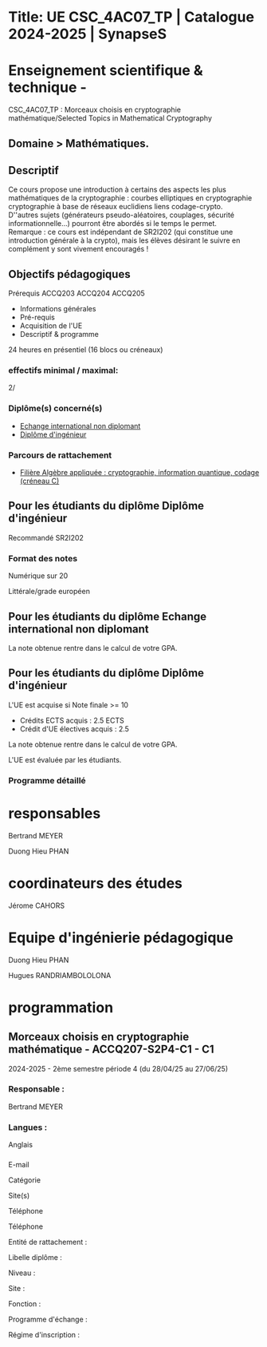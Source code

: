 # Title: UE CSC_4AC07_TP | Catalogue 2024-2025 | SynapseS

#  [ ](/catalogue/2024-2025) Enseignement scientifique & technique \-
CSC_4AC07_TP : Morceaux choisis en cryptographie mathématique/Selected Topics
in Mathematical Cryptography

## Domaine > Mathématiques.

[](/images/image_ue_2024_CSC_4AC07_TP.png)

## Descriptif

Ce cours propose une introduction à certains des aspects les plus
mathématiques de la cryptographie : courbes elliptiques en cryptographie
cryptographie à base de réseaux euclidiens liens codage-crypto.  
D''autres sujets (générateurs pseudo-aléatoires, couplages, sécurité
informationnelle...) pourront être abordés si le temps le permet.  
Remarque : ce cours est indépendant de SR2I202 (qui constitue une introduction
générale à la crypto), mais les élèves désirant le suivre en complément y sont
vivement encouragés !

## Objectifs pédagogiques

Prérequis ACCQ203 ACCQ204 ACCQ205

  * Informations générales
  * Pré-requis
  * Acquisition de l'UE
  * Descriptif & programme

24 heures en présentiel (16 blocs ou créneaux)

### effectifs minimal / maximal:

2/

### Diplôme(s) concerné(s)

  * [Echange international non diplomant](/catalogue/2024-2025/diplome/1/PEI-echange-international-non-diplomant)
  * [Diplôme d'ingénieur](/catalogue/2024-2025/diplome/4/ING-diplome-d-ingenieur)

### Parcours de rattachement

  * [Filière Algèbre appliquée : cryptographie, information quantique, codage (créneau C)](/catalogue/2024-2025/parcours/1401/ACCQ-filiere-algebre-appliquee-cryptographie-information-quantique-codage-creneau-c)

## Pour les étudiants du diplôme Diplôme d'ingénieur

Recommandé SR2I202

### Format des notes

Numérique sur 20

Littérale/grade européen

## Pour les étudiants du diplôme Echange international non diplomant

La note obtenue rentre dans le calcul de votre GPA.

## Pour les étudiants du diplôme Diplôme d'ingénieur

L'UE est acquise si Note finale >= 10

  * Crédits ECTS acquis : 2.5 ECTS
  * Crédit d'UE électives acquis : 2.5

La note obtenue rentre dans le calcul de votre GPA.

L'UE est évaluée par les étudiants.

### Programme détaillé

# responsables

Bertrand MEYER

Duong Hieu PHAN

# coordinateurs des études

Jérome CAHORS

# Equipe d'ingénierie pédagogique

Duong Hieu PHAN

Hugues RANDRIAMBOLOLONA

# programmation

## Morceaux choisis en cryptographie mathématique - ACCQ207-S2P4-C1 - C1

2024-2025 - 2ème semestre période 4 (du 28/04/25 au 27/06/25)

### Responsable :

Bertrand MEYER

### Langues :

Anglais

###

E-mail

Catégorie

Site(s)

Téléphone

Téléphone

Entité de rattachement :

Libelle diplôme :

Niveau :

Site :

Fonction :

Programme d'échange :

Régime d'inscription :

